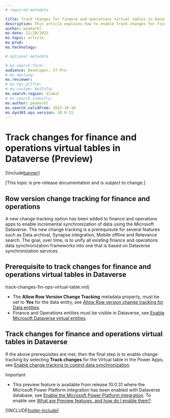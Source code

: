 ```yaml
---
# required metadata

title: Track changes for finance and operations virtual tables in Dataverse (Preview)
description: This article explains how to enable Track changes for finance and operations virtual tables in Microsoft Dataverse.
author: peakerbl
ms.date: 12/20/2022
ms.topic: article
ms.prod:
ms.technology: 

# optional metadata

# ms.search.form:
audience: Developer, IT Pro
# ms.devlang: 
ms.reviewer: 
# ms.tgt_pltfrm: 
# ms.custom: NotInToc
ms.search.region: Global
# ms.search.industry:
ms.author: peakerbl
ms.search.validFrom: 2022-10-10
ms.dyn365.ops.version: 10.0.31
---
```


# Track changes for finance and operations virtual tables in Dataverse (Preview) 

[!include[banner](../includes/banner.md)]

[This topic is pre-release documentation and is subject to change.]

## Row version change tracking for finance and operations

A new change tracking option has been added to finance and operations apps to enable incremental synchronization of data using the Microsoft Dataverse. The new change tracking is a prerequisute for several features such as Data archival, Synapse integration, Mobile offline and Relevance search. The goal, over time, is to unify all existing finance and operations data synchronization frameworks into one that is based on Dataverse synchronization services.

## Prerequisite to track changes for finance and operations virtual tables in Dataverse 

track-changes-fin-ops-virtual-table.md)
- The **Allow Row Version Change Tracking** metadata property, must be set to **Yes** for the data entity, see [Allow Row version change tracking for Data entities](../data-entities/rowversion-change-track.md).
- Finance and Operations entities must be visible in Dataverse, see [Enable Microsoft Dataverse virtual entities](enable-virtual-entities.md).
 
 ## Track changes for finance and operations virtual tables in Dataverse 

If the above prerequisites are met, then the final step is to enable change tracking by selecting **Track changes** for the Virtual table in the Power Apps, see [Enable change tracking to control data synchronization](../../power-platform/admin/enable-change-tracking-control-data-synchronization.md).

> [!IMPORTANT]
> - This preview feature is available from release 10.0.31 where the Microsoft Power Platform integration has been enabled with Dataverse database, see [Enable the Microsoft Power Platform integration](./enable-power-platform-integration.md). To enable see [What are Preview features, and how do I enable them?](../../power-platform/admin/what-are-preview-features-how-do-i-enable-them.md).

[!INCLUDE[footer-include](../../../includes/footer-banner.md)]
